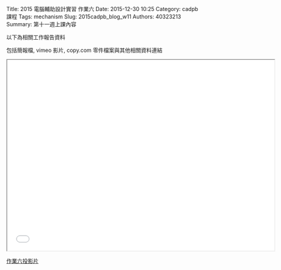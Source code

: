 Title: 2015 電腦輔助設計實習 作業六
Date: 2015-12-30 10:25
Category: cadpb 課程
Tags: mechanism
Slug: 2015cadpb_blog_w11
Authors: 40323213
Summary: 第十一週上課內容

以下為相關工作報告資料

包括簡報檔, vimeo 影片, copy.com 零件檔案與其他相關資料連結

<iframe src="cadp_w11_lecture.html" width="700" height="500"></iframe>

<p><a href="cadp_w11_lecture.html" target="_blank">作業六投影片</a></p>


